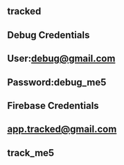 ## tracked 

## Debug Credentials 
## User:debug@gmail.com
## Password:debug_me5

## Firebase Credentials
## app.tracked@gmail.com
## track_me5
